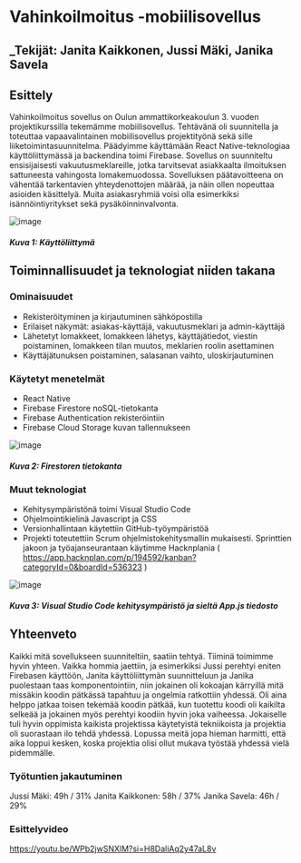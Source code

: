 # Vahinkoilmoitus -mobiilisovellus

## _Tekijät: Janita Kaikkonen, Jussi Mäki, Janika Savela

## Esittely

Vahinkoilmoitus sovellus on Oulun ammattikorkeakoulun 3. vuoden projektikurssilla tekemämme mobiilisovellus. Tehtävänä oli suunnitella ja toteuttaa vapaavalintainen mobiilisovellus projektityönä sekä sille liiketoimintasuunnitelma. Päädyimme käyttämään React Native-teknologiaa käyttöliittymässä ja backendina toimi Firebase. Sovellus on suunniteltu ensisijaisesti vakuutusmeklareille, jotka tarvitsevat asiakkaalta ilmoituksen sattuneesta vahingosta lomakemuodossa. Sovelluksen päätavoitteena on vähentää tarkentavien yhteydenottojen määrää, ja näin ollen nopeuttaa asioiden käsittelyä. Muita asiakasryhmiä voisi olla esimerkiksi isännöintiyritykset sekä pysäköinninvalvonta.

![image](https://github.com/user-attachments/assets/abd74b1d-b672-4a1a-a668-803db8100059)
##### Kuva 1: Käyttöliittymä

## Toiminnallisuudet ja teknologiat niiden takana

### Ominaisuudet

- Rekisteröityminen ja kirjautuminen sähköpostilla​
- Erilaiset näkymät: asiakas-käyttäjä, vakuutusmeklari ja admin-käyttäjä​
- Lähetetyt lomakkeet, lomakkeen lähetys, käyttäjätiedot, viestin poistaminen, lomakkeen tilan muutos, meklarien roolin asettaminen​
- Käyttäjätunuksen poistaminen, salasanan vaihto, uloskirjautuminen

### Käytetyt menetelmät

- React Native
- Firebase Firestore noSQL-tietokanta
- Firebase Authentication rekisteröintiin
- Firebase Cloud Storage kuvan tallennukseen

![image](https://github.com/user-attachments/assets/0a658a11-c99d-498d-b9d5-feca8d258067)
##### Kuva 2: Firestoren tietokanta 

### Muut teknologiat 

- Kehitysympäristönä toimi Visual Studio Code
- Ohjelmointikielinä Javascript ja CSS
- Versionhallintaan käytettiin GitHub-työympäristöä
- Projekti toteutettiin Scrum ohjelmistokehitysmallin mukaisesti. Sprinttien jakoon ja työajanseurantaan käytimme Hacknplania ( https://app.hacknplan.com/p/194592/kanban?categoryId=0&boardId=536323 )

![image](https://github.com/user-attachments/assets/4c781bd6-9281-4b67-bde1-5de69de4d562)
##### Kuva 3: Visual Studio Code kehitysympäristö ja sieltä App.js tiedosto

## Yhteenveto

Kaikki mitä sovellukseen suunniteltiin, saatiin tehtyä​. Tiiminä toimimme hyvin yhteen. Vaikka hommia jaettiin, ja esimerkiksi Jussi perehtyi eniten Firebasen käyttöön, Janita käyttöliittymän suunnitteluun ja Janika puolestaan taas komponentointiin, niin jokainen oli kokoajan kärryillä mitä missäkin koodin pätkässä tapahtuu ja ongelmia ratkottiin yhdessä. Oli aina helppo jatkaa toisen tekemää koodin pätkää, kun tuotettu koodi oli kaikilta selkeää ja jokainen myös perehtyi koodiin hyvin joka vaiheessa. Jokaiselle tuli hyvin oppimista kaikista projektissa käytetyistä tekniikoista ja projektia oli suorastaan ilo tehdä yhdessä. Lopussa meitä jopa hieman harmitti, että aika loppui kesken, koska projektia olisi ollut mukava työstää yhdessä vielä pidemmälle. 

### Työtuntien jakautuminen

Jussi Mäki: 49h / 31%​
Janita Kaikkonen: 58h / 37%​
Janika Savela: 46h / 29%

### Esittelyvideo 

https://youtu.be/WPb2jwSNXlM?si=H8DaliAq2y47aL8v
